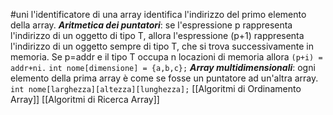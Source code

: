 #uni 
l'identificatore di una array identifica l'indirizzo del primo elemento della array.
	___Aritmetica dei puntatori___:
		se l'espressione p rappresenta l'indirizzo di un oggetto di tipo T, allora l'espressione (p+1) rappresenta l'indirizzo di un oggetto sempre di tipo T, che si trova successivamente in memoria. 
		Se p=addr e il tipo T occupa n locazioni di memoria allora `(p+i) = addr+ni.` 
	`int nome[dimensione] = {a,b,c};`
	___Array multidimensionali___:
		ogni elemento della prima array è come se fosse un puntatore ad un'altra array. `int nome[larghezza][altezza][lunghezza];` 
	[[Algoritmi di Ordinamento Array]] 
	[[Algoritmi di Ricerca Array]] 